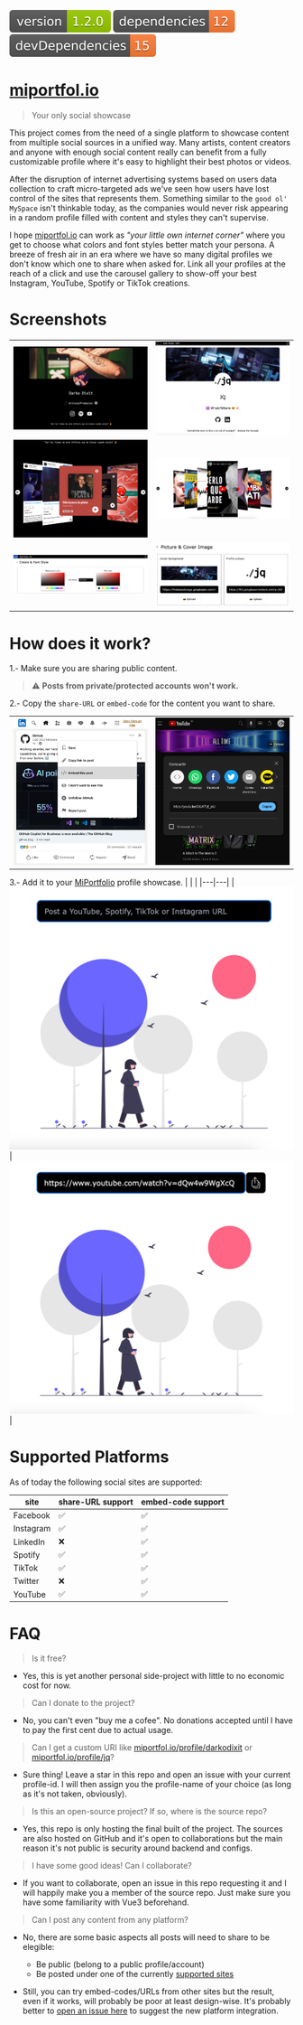 <img src=".ci_badges/npm-version-badge.svg" /> <img src=".ci_badges/npm-dependencies-badge.svg" /> <img src=".ci_badges/npm-devdependencies-badge.svg" />

# [miportfol.io](https://miportfol.io)
> Your only social showcase

This project comes from the need of a single platform to showcase content from multiple social sources in a unified way.
Many artists, content creators and anyone with enough social content really can benefit from a fully customizable profile where it's easy to highlight their best photos or videos.

After the disruption of internet advertising systems based on users data collection to craft micro-targeted ads we've seen how users have lost control of the sites that represents them. Something similar to the `good ol' MySpace` isn't thinkable today, as the companies would never risk appearing in a random profile filled with content and styles they can't supervise.

I hope [miportfol.io](https://miportfol.io) can work as _"your little own internet corner"_ where you get to choose what colors and font styles better match your persona. A breeze of fresh air in an era where we have so many digital profiles we don't know which one to share when asked for. Link all your profiles at the reach of a click and use the carousel gallery to show-off your best Instagram, YouTube, Spotify or TikTok creations.



# Screenshots

|   |   |
|---|---|
| ![demo_public_profile](demo_imgs/demo_public_profile.png) | ![demo_own_profile](demo_imgs/demo_own_profile.png) |
| ![demo_carousel1](demo_imgs/demo_carousel1.png) | ![demo_carousel2](demo_imgs/demo_carousel2.png) |
| ![demo_edit_style](demo_imgs/demo_edit_style.png) | ![demo_edit_imgs](demo_imgs/demo_edit_imgs.png) |



# How does it work?

1.- Make sure you are sharing public content.
> ⚠️ **Posts from private/protected accounts won't work.**

2.- Copy the `share-URL` or `embed-code` for the content you want to share.

|   |   |
|---|---|
| ![demo_post_input1](demo_imgs/demo_share_linkedin.png) | ![demo_post_input2](demo_imgs/demo_share_youtube.png) |

3.- Add it to your [MiPortfolio](https://miportfol.io) profile showcase.
|   |   |
|---|---|
| ![demo_post_input1](demo_imgs/demo_post_input1.png) | ![demo_post_input2](demo_imgs/demo_post_input2.png) |



# Supported Platforms

As of today the following social sites are supported:

| site | share-URL support | embed-code support |
|---|---|---|
| Facebook | ✅ | ✅ |
| Instagram | ✅ | ✅ |
| LinkedIn | ❌ | ✅ |
| Spotify | ✅ | ✅ |
| TikTok | ✅ | ✅ |
| Twitter | ❌ | ✅ |
| YouTube | ✅ | ✅ |


# FAQ

> Is it free?
- Yes, this is yet another personal side-project with little to no economic cost for now.


> Can I donate to the project?
- No, you can't even "buy me a cofee". No donations accepted until I have to pay the first cent due to actual usage.


> Can I get a custom URI like [miportfol.io/profile/darkodixit](https://miportfol.io/profile/darkodixit) or [miportfol.io/profile/jq](https://miportfol.io/profile/jq)?
- Sure thing! Leave a star in this repo and open an issue with your current profile-id. I will then assign you the profile-name of your choice (as long as it's not taken, obviously).


> Is this an open-source project? If so, where is the source repo?
- Yes, this repo is only hosting the final built of the project. The sources are also hosted on GitHub and it's open to collaborations but the main reason it's not public is security around backend and configs.


> I have some good ideas! Can I collaborate?
- If you want to collaborate, open an issue in this repo requesting it and I will happily make you a member of the source repo. Just make sure you have some familiarity with Vue3 beforehand.


> Can I post any content from any platform?
- No, there are some basic aspects all posts will need to share to be elegible:
    * Be public (belong to a public profile/account)
    * Be posted under one of the currently [supported sites](#supported-platforms)

- Still, you can try embed-codes/URLs from other sites but the result, even if it works, will probably be poor at least design-wise. It's probably better to [open an issue here](https://github.com/yeikiu/myhrefs-site/issues) to suggest the new platform integration.
